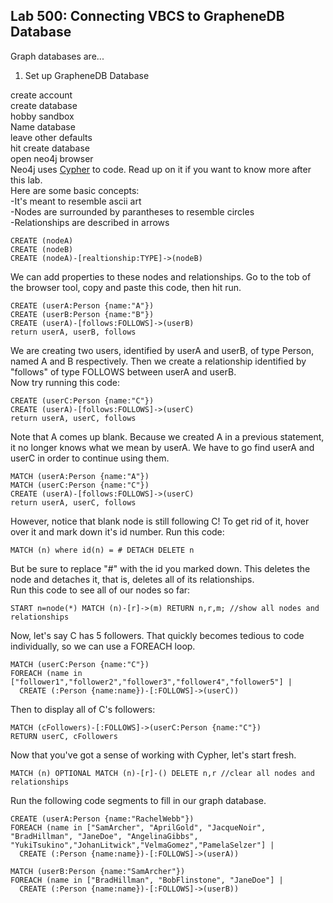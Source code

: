 <h2> Lab 500: Connecting VBCS to GrapheneDB Database </h2>

Graph databases are...

1. Set up GrapheneDB Database

create account<br>
create database<br>
hobby sandbox<br>
Name database<br>
leave other defaults<br>
hit create database<br>
open neo4j browser<br>
Neo4j uses [Cypher](https://neo4j.com/developer/cypher-query-language/) to code. Read up on it if you want to know more after this lab.<br>
Here are some basic concepts:<br>
-It's meant to resemble ascii art<br>
-Nodes are surrounded by parantheses to resemble circles<br>
-Relationships are described in arrows<br>
```
CREATE (nodeA)
CREATE (nodeB)
CREATE (nodeA)-[realtionship:TYPE]->(nodeB)
```
We can add properties to these nodes and relationships. Go to the tob of the browser tool, copy and paste this code, then hit run.
```
CREATE (userA:Person {name:"A"})
CREATE (userB:Person {name:"B"})
CREATE (userA)-[follows:FOLLOWS]->(userB)
return userA, userB, follows
```
We are creating two users, identified by userA and userB, of type Person, named A and B respectively. Then we create a relationship identified by "follows" of type FOLLOWS between userA and userB.<br>
Now try running this code:
```
CREATE (userC:Person {name:"C"})
CREATE (userA)-[follows:FOLLOWS]->(userC)
return userA, userC, follows
```
Note that A comes up blank. Because we created A in a previous statement, it no longer knows what we mean by userA. We have to go find userA and userC in order to continue using them. <br>

```
MATCH (userA:Person {name:"A"})
MATCH (userC:Person {name:"C"})
CREATE (userA)-[follows:FOLLOWS]->(userC)
return userA, userC, follows
```
However, notice that blank node is still following C! To get rid of it, hover over it and mark down it's id number. 
Run this code:
```
MATCH (n) where id(n) = # DETACH DELETE n
```
But be sure to replace "#" with the id you marked down. This deletes the node and detaches it, that is, deletes all of its relationships.<br>
Run this code to see all of our nodes so far:
```
START n=node(*) MATCH (n)-[r]->(m) RETURN n,r,m; //show all nodes and relationships
```
Now, let's say C has 5 followers. That quickly becomes tedious to code individually, so we can use a FOREACH loop.
```
MATCH (userC:Person {name:"C"})
FOREACH (name in ["follower1","follower2","follower3","follower4","follower5"] |
  CREATE (:Person {name:name})-[:FOLLOWS]->(userC))
```
Then to display all of C's followers:
```
MATCH (cFollowers)-[:FOLLOWS]->(userC:Person {name:"C"})
RETURN userC, cFollowers
```
Now that you've got a sense of working with Cypher, let's start fresh. 
```
MATCH (n) OPTIONAL MATCH (n)-[r]-() DELETE n,r //clear all nodes and relationships
```
Run the following code segments to fill in our graph database.

```
CREATE (userA:Person {name:"RachelWebb"})
FOREACH (name in ["SamArcher", "AprilGold", "JacqueNoir", "BradHillman", "JaneDoe", "AngelinaGibbs", "YukiTsukino","JohanLitwick","VelmaGomez","PamelaSelzer"] |
  CREATE (:Person {name:name})-[:FOLLOWS]->(userA))
```
```
MATCH (userB:Person {name:"SamArcher"})
FOREACH (name in ["BradHillman", "BobFlinstone", "JaneDoe"] |
  CREATE (:Person {name:name})-[:FOLLOWS]->(userB))
```
